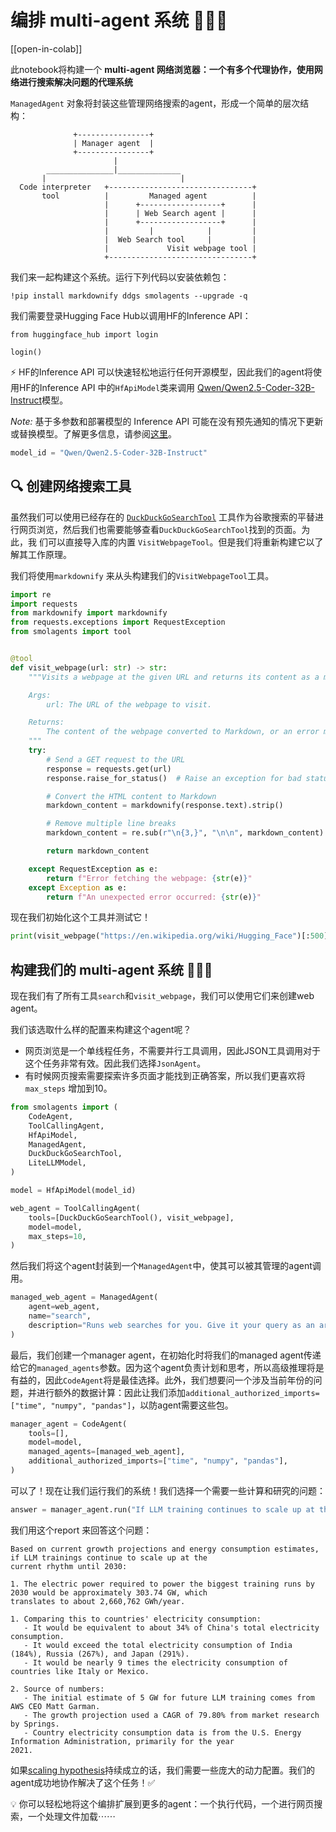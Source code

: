 <!--Copyright 2024 The HuggingFace Team. All rights reserved.

Licensed under the Apache License, Version 2.0 (the "License"); you may not use this file except in compliance with
the License. You may obtain a copy of the License at

http://www.apache.org/licenses/LICENSE-2.0

Unless required by applicable law or agreed to in writing, software distributed under the License is distributed on
an "AS IS" BASIS, WITHOUT WARRANTIES OR CONDITIONS OF ANY KIND, either express or implied. See the License for the
specific language governing permissions and limitations under the License.

⚠️ Note that this file is in Markdown but contain specific syntax for our doc-builder (similar to MDX) that may not be
rendered properly in your Markdown viewer.

-->
# 编排 multi-agent 系统 🤖🤝🤖

[[open-in-colab]]

此notebook将构建一个 **multi-agent 网络浏览器：一个有多个代理协作，使用网络进行搜索解决问题的代理系统**

`ManagedAgent` 对象将封装这些管理网络搜索的agent，形成一个简单的层次结构：

```
              +----------------+
              | Manager agent  |
              +----------------+
                       |
        _______________|______________
       |                              |
  Code interpreter   +--------------------------------+
       tool          |         Managed agent          |
                     |      +------------------+      |
                     |      | Web Search agent |      |
                     |      +------------------+      |
                     |         |            |         |
                     |  Web Search tool     |         |
                     |             Visit webpage tool |
                     +--------------------------------+
```
我们来一起构建这个系统。运行下列代码以安装依赖包：

```
!pip install markdownify ddgs smolagents --upgrade -q
```

我们需要登录Hugging Face Hub以调用HF的Inference API：

```
from huggingface_hub import login

login()
```

⚡️ HF的Inference API 可以快速轻松地运行任何开源模型，因此我们的agent将使用HF的Inference API
中的`HfApiModel`类来调用
[Qwen/Qwen2.5-Coder-32B-Instruct](https://huggingface.co/Qwen/Qwen2.5-Coder-32B-Instruct)模型。

_Note:_ 基于多参数和部署模型的 Inference API 可能在没有预先通知的情况下更新或替换模型。了解更多信息，请参阅[这里](https://huggingface.co/docs/api-inference/supported-models)。

```py
model_id = "Qwen/Qwen2.5-Coder-32B-Instruct"
```

## 🔍 创建网络搜索工具

虽然我们可以使用已经存在的
[`DuckDuckGoSearchTool`](https://github.com/huggingface/smolagents/blob/main/src/smolagents/default_tools.py#L151-L176)
工具作为谷歌搜索的平替进行网页浏览，然后我们也需要能够查看`DuckDuckGoSearchTool`找到的页面。为此，我
们可以直接导入库的内置
`VisitWebpageTool`。但是我们将重新构建它以了解其工作原理。

我们将使用`markdownify` 来从头构建我们的`VisitWebpageTool`工具。

```py
import re
import requests
from markdownify import markdownify
from requests.exceptions import RequestException
from smolagents import tool


@tool
def visit_webpage(url: str) -> str:
    """Visits a webpage at the given URL and returns its content as a markdown string.

    Args:
        url: The URL of the webpage to visit.

    Returns:
        The content of the webpage converted to Markdown, or an error message if the request fails.
    """
    try:
        # Send a GET request to the URL
        response = requests.get(url)
        response.raise_for_status()  # Raise an exception for bad status codes

        # Convert the HTML content to Markdown
        markdown_content = markdownify(response.text).strip()

        # Remove multiple line breaks
        markdown_content = re.sub(r"\n{3,}", "\n\n", markdown_content)

        return markdown_content

    except RequestException as e:
        return f"Error fetching the webpage: {str(e)}"
    except Exception as e:
        return f"An unexpected error occurred: {str(e)}"
```

现在我们初始化这个工具并测试它！

```py
print(visit_webpage("https://en.wikipedia.org/wiki/Hugging_Face")[:500])
```

## 构建我们的 multi-agent 系统 🤖🤝🤖

现在我们有了所有工具`search`和`visit_webpage`，我们可以使用它们来创建web agent。

我们该选取什么样的配置来构建这个agent呢？
- 网页浏览是一个单线程任务，不需要并行工具调用，因此JSON工具调用对于这个任务非常有效。因此我们选择`JsonAgent`。
- 有时候网页搜索需要探索许多页面才能找到正确答案，所以我们更喜欢将 `max_steps` 增加到10。

```py
from smolagents import (
    CodeAgent,
    ToolCallingAgent,
    HfApiModel,
    ManagedAgent,
    DuckDuckGoSearchTool,
    LiteLLMModel,
)

model = HfApiModel(model_id)

web_agent = ToolCallingAgent(
    tools=[DuckDuckGoSearchTool(), visit_webpage],
    model=model,
    max_steps=10,
)
```

然后我们将这个agent封装到一个`ManagedAgent`中，使其可以被其管理的agent调用。

```py
managed_web_agent = ManagedAgent(
    agent=web_agent,
    name="search",
    description="Runs web searches for you. Give it your query as an argument.",
)
```

最后，我们创建一个manager agent，在初始化时将我们的managed agent传递给它的`managed_agents`参数。因为这个agent负责计划和思考，所以高级推理将是有益的，因此`CodeAgent`将是最佳选择。此外，我们想要问一个涉及当前年份的问题，并进行额外的数据计算：因此让我们添加`additional_authorized_imports=["time", "numpy", "pandas"]`，以防agent需要这些包。

```py
manager_agent = CodeAgent(
    tools=[],
    model=model,
    managed_agents=[managed_web_agent],
    additional_authorized_imports=["time", "numpy", "pandas"],
)
```

可以了！现在让我们运行我们的系统！我们选择一个需要一些计算和研究的问题：

```py
answer = manager_agent.run("If LLM training continues to scale up at the current rhythm until 2030, what would be the electric power in GW required to power the biggest training runs by 2030? What would that correspond to, compared to some countries? Please provide a source for any numbers used.")
```

我们用这个report 来回答这个问题：
```
Based on current growth projections and energy consumption estimates, if LLM trainings continue to scale up at the
current rhythm until 2030:

1. The electric power required to power the biggest training runs by 2030 would be approximately 303.74 GW, which
translates to about 2,660,762 GWh/year.

1. Comparing this to countries' electricity consumption:
   - It would be equivalent to about 34% of China's total electricity consumption.
   - It would exceed the total electricity consumption of India (184%), Russia (267%), and Japan (291%).
   - It would be nearly 9 times the electricity consumption of countries like Italy or Mexico.

2. Source of numbers:
   - The initial estimate of 5 GW for future LLM training comes from AWS CEO Matt Garman.
   - The growth projection used a CAGR of 79.80% from market research by Springs.
   - Country electricity consumption data is from the U.S. Energy Information Administration, primarily for the year
2021.
```

如果[scaling hypothesis](https://gwern.net/scaling-hypothesis)持续成立的话，我们需要一些庞大的动力配置。我们的agent成功地协作解决了这个任务！✅

💡 你可以轻松地将这个编排扩展到更多的agent：一个执行代码，一个进行网页搜索，一个处理文件加载⋯⋯
